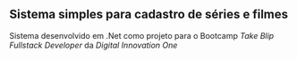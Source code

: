 ## **Sistema simples para cadastro de séries e filmes**

Sistema desenvolvido em .Net como projeto para o Bootcamp *Take Blip Fullstack Developer* da *Digital Innovation One*

